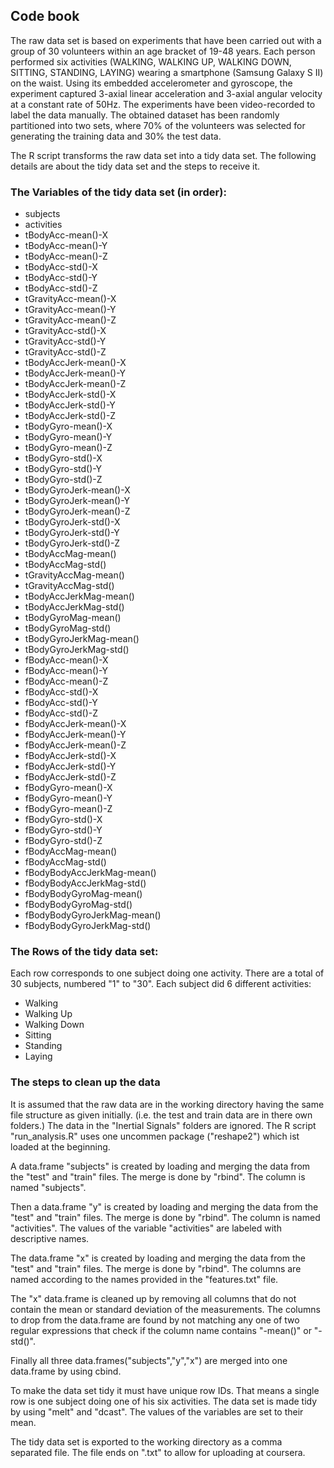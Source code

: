 ## Code book

The raw data set is based on experiments that have been carried out with a group of 30 volunteers within an age bracket of 19-48 years. Each person performed six activities (WALKING, WALKING UP, WALKING DOWN, SITTING, STANDING, LAYING) wearing a smartphone (Samsung Galaxy S II) on the waist. Using its embedded accelerometer and gyroscope, the experiment captured 3-axial linear acceleration and 3-axial angular velocity at a constant rate of 50Hz. The experiments have been video-recorded to label the data manually. The obtained dataset has been randomly partitioned into two sets, where 70% of the volunteers was selected for generating the training data and 30% the test data.

The R script transforms the raw data set into a tidy data set. The following details are about the tidy data set and the steps to receive it.

### The Variables of the tidy data set (in order):
* subjects
* activities
* tBodyAcc-mean()-X
* tBodyAcc-mean()-Y
* tBodyAcc-mean()-Z
* tBodyAcc-std()-X
* tBodyAcc-std()-Y
* tBodyAcc-std()-Z
* tGravityAcc-mean()-X
* tGravityAcc-mean()-Y
* tGravityAcc-mean()-Z
* tGravityAcc-std()-X
* tGravityAcc-std()-Y
* tGravityAcc-std()-Z
* tBodyAccJerk-mean()-X
* tBodyAccJerk-mean()-Y
* tBodyAccJerk-mean()-Z
* tBodyAccJerk-std()-X
* tBodyAccJerk-std()-Y
* tBodyAccJerk-std()-Z
* tBodyGyro-mean()-X
* tBodyGyro-mean()-Y
* tBodyGyro-mean()-Z
* tBodyGyro-std()-X
* tBodyGyro-std()-Y
* tBodyGyro-std()-Z
* tBodyGyroJerk-mean()-X
* tBodyGyroJerk-mean()-Y
* tBodyGyroJerk-mean()-Z
* tBodyGyroJerk-std()-X
* tBodyGyroJerk-std()-Y
* tBodyGyroJerk-std()-Z
* tBodyAccMag-mean()
* tBodyAccMag-std()
* tGravityAccMag-mean()
* tGravityAccMag-std()
* tBodyAccJerkMag-mean()
* tBodyAccJerkMag-std()
* tBodyGyroMag-mean()
* tBodyGyroMag-std()
* tBodyGyroJerkMag-mean()
* tBodyGyroJerkMag-std()
* fBodyAcc-mean()-X
* fBodyAcc-mean()-Y
* fBodyAcc-mean()-Z
* fBodyAcc-std()-X
* fBodyAcc-std()-Y
* fBodyAcc-std()-Z
* fBodyAccJerk-mean()-X
* fBodyAccJerk-mean()-Y
* fBodyAccJerk-mean()-Z
* fBodyAccJerk-std()-X
* fBodyAccJerk-std()-Y
* fBodyAccJerk-std()-Z
* fBodyGyro-mean()-X
* fBodyGyro-mean()-Y
* fBodyGyro-mean()-Z
* fBodyGyro-std()-X
* fBodyGyro-std()-Y
* fBodyGyro-std()-Z
* fBodyAccMag-mean()
* fBodyAccMag-std()
* fBodyBodyAccJerkMag-mean()
* fBodyBodyAccJerkMag-std()
* fBodyBodyGyroMag-mean()
* fBodyBodyGyroMag-std()
* fBodyBodyGyroJerkMag-mean()
* fBodyBodyGyroJerkMag-std()

### The Rows of the tidy data set:
Each row corresponds to one subject doing one activity.
There are a total of 30 subjects, numbered "1" to "30".
Each subject did 6 different activities:
* Walking
* Walking Up
* Walking Down
* Sitting
* Standing
* Laying

### The steps to clean up the data
It is assumed that the raw data are in the working directory having the same file structure as given initially.
(i.e. the test and train data are in there own folders.)
The data in the "Inertial Signals" folders are ignored.
The R script "run_analysis.R" uses one uncommen package ("reshape2") which ist loaded at the beginning.

A data.frame "subjects" is created by loading and merging the data from the "test" and "train" files.
The merge is done by "rbind". The column is named "subjects".

Then a data.frame "y" is created by loading and merging the data from the "test" and "train" files.
The merge is done by "rbind". The column is named "activities".
The values of the variable "activities" are labeled with descriptive names.

The data.frame "x" is created by loading and merging the data from the "test" and "train" files.
The merge is done by "rbind". The columns are named according to the names provided in the "features.txt" file.

The "x" data.frame is cleaned up by removing all columns that do not contain the mean or standard deviation
of the measurements. The columns to drop from the data.frame are found by not matching any one of two regular expressions
that check if the column name contains "-mean()" or "-std()".

Finally all three data.frames("subjects","y","x") are merged into one data.frame by using cbind.

To make the data set tidy it must have unique row IDs.
That means a single row is one subject doing one of his six activities.
The data set is made tidy by using "melt" and "dcast".
The values of the variables are set to their mean.

The tidy data set is exported to the working directory as a comma separated file.
The file ends on ".txt" to allow for uploading at coursera.